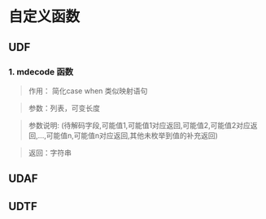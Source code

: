 # 自定义函数

## UDF

### 1. **mdecode** 函数

> 作用： 简化case when 类似映射语句

> 参数：列表，可变长度

> 参数说明: (待解码字段,可能值1,可能值1对应返回,可能值2,可能值2对应返回,...,可能值n,可能值n对应返回,其他未枚举到值的补充返回) 

> 返回：字符串

## UDAF

## UDTF

